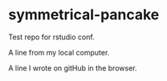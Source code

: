 # symmetrical-pancake
Test repo for rstudio conf.

A line from my local computer.

A line I wrote on gitHub in the browser.

